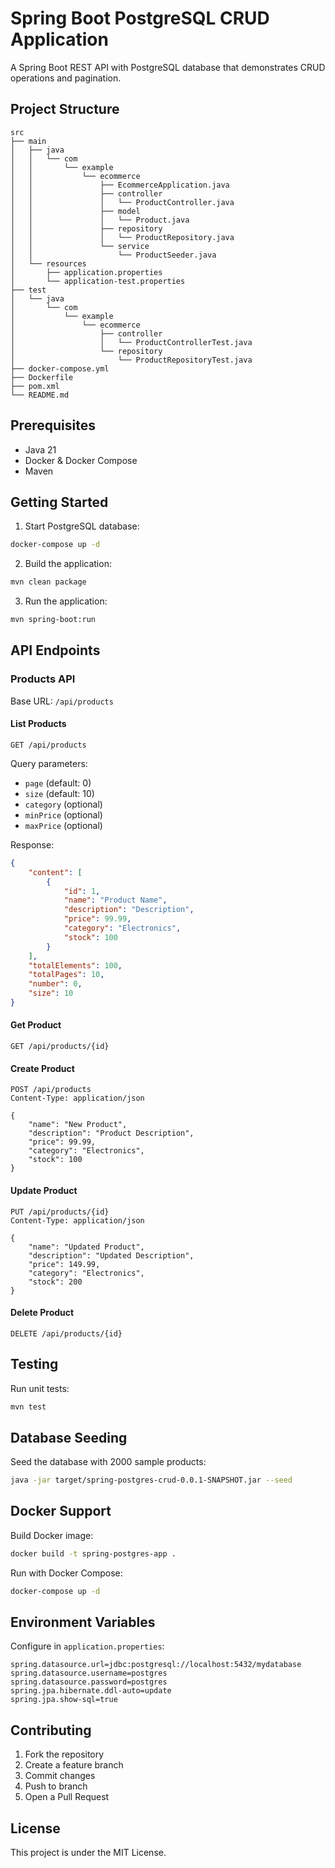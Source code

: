 # Spring Boot PostgreSQL CRUD Application

A Spring Boot REST API with PostgreSQL database that demonstrates CRUD operations and pagination.

## Project Structure

```
src
├── main
│   ├── java
│   │   └── com
│   │       └── example
│   │           └── ecommerce
│   │               ├── EcommerceApplication.java
│   │               ├── controller
│   │               │   └── ProductController.java
│   │               ├── model
│   │               │   └── Product.java
│   │               ├── repository
│   │               │   └── ProductRepository.java
│   │               └── service
│   │                   └── ProductSeeder.java
│   └── resources
│       ├── application.properties
│       └── application-test.properties
├── test
│   └── java
│       └── com
│           └── example
│               └── ecommerce
│                   ├── controller
│                   │   └── ProductControllerTest.java
│                   └── repository
│                       └── ProductRepositoryTest.java
├── docker-compose.yml
├── Dockerfile
├── pom.xml
└── README.md
```

## Prerequisites

- Java 21
- Docker & Docker Compose
- Maven

## Getting Started

1. Start PostgreSQL database:

```bash
docker-compose up -d
```

2. Build the application:

```bash
mvn clean package
```

3. Run the application:

```bash
mvn spring-boot:run
```

## API Endpoints

### Products API

Base URL: `/api/products`

#### List Products

```http
GET /api/products
```

Query parameters:

- `page` (default: 0)
- `size` (default: 10)
- `category` (optional)
- `minPrice` (optional)
- `maxPrice` (optional)

Response:

```json
{
    "content": [
        {
            "id": 1,
            "name": "Product Name",
            "description": "Description",
            "price": 99.99,
            "category": "Electronics",
            "stock": 100
        }
    ],
    "totalElements": 100,
    "totalPages": 10,
    "number": 0,
    "size": 10
}
```

#### Get Product

```http
GET /api/products/{id}
```

#### Create Product

```http
POST /api/products
Content-Type: application/json

{
    "name": "New Product",
    "description": "Product Description",
    "price": 99.99,
    "category": "Electronics",
    "stock": 100
}
```

#### Update Product

```http
PUT /api/products/{id}
Content-Type: application/json

{
    "name": "Updated Product",
    "description": "Updated Description",
    "price": 149.99,
    "category": "Electronics",
    "stock": 200
}
```

#### Delete Product

```http
DELETE /api/products/{id}
```

## Testing

Run unit tests:

```bash
mvn test
```

## Database Seeding

Seed the database with 2000 sample products:

```bash
java -jar target/spring-postgres-crud-0.0.1-SNAPSHOT.jar --seed
```

## Docker Support

Build Docker image:

```bash
docker build -t spring-postgres-app .
```

Run with Docker Compose:

```bash
docker-compose up -d
```

## Environment Variables

Configure in `application.properties`:

```properties
spring.datasource.url=jdbc:postgresql://localhost:5432/mydatabase
spring.datasource.username=postgres
spring.datasource.password=postgres
spring.jpa.hibernate.ddl-auto=update
spring.jpa.show-sql=true
```

## Contributing

1. Fork the repository
2. Create a feature branch
3. Commit changes
4. Push to branch
5. Open a Pull Request

## License

This project is under the MIT License.
